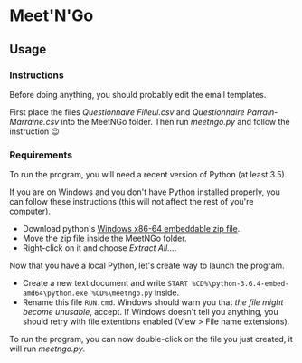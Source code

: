 # Meet'N'Go

## Usage

### Instructions
Before doing anything, you should probably edit the email templates.

First place the files *Questionnaire Filleul.csv* and *Questionnaire Parrain-Marraine.csv* into the MeetNGo folder. Then run *meetngo.py* and follow the instruction :wink:

### Requirements
To run the program, you will need a recent version of Python (at least 3.5).

If you are on Windows and you don't have Python installed properly, you can follow these instructions (this will not affect the rest of you're computer).

- Download python's [Windows x86-64 embeddable zip file](https://www.python.org/ftp/python/3.6.4/python-3.6.4-embed-amd64.zip).
- Move the zip file inside the MeetNGo folder.
- Right-click on it and choose *Extract All...*.

Now that you have a local Python, let's create way to launch the program.

- Create a new text document and write `START %CD%\python-3.6.4-embed-amd64\python.exe %CD%\meetngo.py` inside.
- Rename this file `RUN.cmd`. Windows should warn you that *the file might become unusable*, accept. If Windows doesn't tell you anything, you should retry with file extentions enabled (View > File name extensions).

To run the program, you can now double-click on the file you just created, it will run *meetngo.py*.
